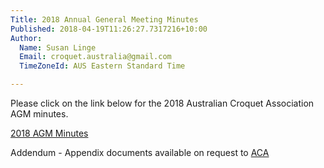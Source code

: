 ```yaml
---
Title: 2018 Annual General Meeting Minutes
Published: 2018-04-19T11:26:27.7317216+10:00
Author:
  Name: Susan Linge
  Email: croquet.australia@gmail.com
  TimeZoneId: AUS Eastern Standard Time

---
```

Please click on the link below for the 2018 Australian Croquet Association AGM minutes. 

[2018 AGM Minutes](/Minutes---AGM-26-March,-2018-PV.pdf)

Addendum - Appendix documents available on request to [ACA](mailto:admin@croquet-australia.com.au)